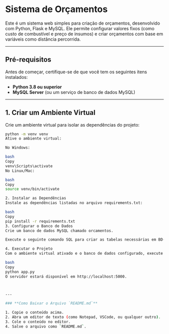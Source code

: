 # Sistema de Orçamentos

Este é um sistema web simples para criação de orçamentos, desenvolvido com Python, Flask e MySQL. Ele permite configurar valores fixos (como custo de combustível e preço de insumos) e criar orçamentos com base em variáveis como distância percorrida.

---

## Pré-requisitos

Antes de começar, certifique-se de que você tem os seguintes itens instalados:

- **Python 3.8 ou superior**
- **MySQL Server** (ou um serviço de banco de dados MySQL)

---

## 1. Criar um Ambiente Virtual

Crie um ambiente virtual para isolar as dependências do projeto:

```bash
python -m venv venv
Ative o ambiente virtual:

No Windows:

bash
Copy
venv\Scripts\activate
No Linux/Mac:

bash
Copy
source venv/bin/activate

2. Instalar as Dependências
Instale as dependências listadas no arquivo requirements.txt:

bash
Copy
pip install -r requirements.txt
3. Configurar o Banco de Dados
Crie um banco de dados MySQL chamado orcamentos.

Execute o seguinte comando SQL para criar as tabelas necessárias em BD-ORCAMENTO

4. Executar o Projeto
Com o ambiente virtual ativado e o banco de dados configurado, execute o servidor Flask:

bash
Copy
python app.py
O servidor estará disponível em http://localhost:5000.



---

### **Como Baixar o Arquivo `README.md`**

1. Copie o conteúdo acima.
2. Abra um editor de texto (como Notepad, VSCode, ou qualquer outro).
3. Cole o conteúdo no editor.
4. Salve o arquivo como `README.md`.